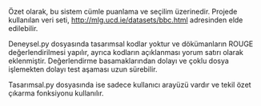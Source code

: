 Özet olarak, bu sistem cümle puanlama ve seçilim üzerinedir. Projede kullanılan veri seti, http://mlg.ucd.ie/datasets/bbc.html adresinden elde edilebilir.

Deneysel.py dosyasında tasarımsal kodlar yoktur ve dökümanların ROUGE değerlendirilmesi yapılır, ayrıca kodların açıklanması yorum satırı olarak eklenmiştir. Değerlendirme basamaklarından dolayı ve çoklu dosya işlemekten dolayı test aşaması uzun sürebilir.

Tasarımsal.py dosyasında ise sadece kullanıcı arayüzü vardır ve tekil özet çıkarma fonksiyonu kullanılır.
